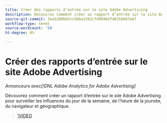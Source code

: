 ```yaml
---
title: Créer des rapports d’entrée sur le site Adobe Advertising
description: Découvrez comment créer un rapport d’entrée sur le site Adobe Advertising pour surveiller les influences du jour de la semaine, de l’heure de la journée, du navigateur et géographique.
source-git-commit: 3ea5208bb5cc560a1563cfd9b9647462560d7e67
workflow-type: tm+mt
source-wordcount: '58'
ht-degree: 0%

---
```


# Créer des rapports d’entrée sur le site Adobe Advertising

*Annonceurs avec[!DNL Adobe Analytics for Adobe Advertising]*

Découvrez comment créer un rapport d’entrée sur le site Adobe Advertising pour surveiller les influences du jour de la semaine, de l’heure de la journée, du navigateur et géographique.

>[!VIDEO](https://video.tv.adobe.com/v/33921)
